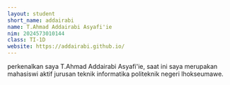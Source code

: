 ```yaml
---
layout: student
short_name: addairabi
name: T.Ahmad Addairabi Asyafi'ie
nim: 2024573010144
class: TI-1D
website: https://addairabi.github.io/
---
```

perkenalkan saya T.Ahmad Addairabi Asyafi'ie, saat ini saya merupakan mahasiswi aktif jurusan teknik informatika politeknik negeri lhokseumawe.
